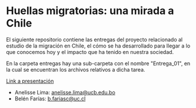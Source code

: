 # Huellas migratorias: una mirada a Chile

El siguiente repositorio contiene las entregas del proyecto relacionado al estudio de la migración en Chile, el cómo se ha desarrollado para llegar a lo que conocemos hoy y el impacto que ha tenido en nuestra sociedad. 

En la carpeta entregas hay una sub-carpeta con el nombre "Entrega_01", en la cual se encuentran los archivos relativos a dicha tarea.  

[Link a presentación](https://www.canva.com/design/DAGBZkXf_PI/o6oqzLggaegF5y76Utkfag/edit?utm_content=DAGBZkXf_PI&utm_campaign=designshare&utm_medium=link2&utm_source=sharebutton)

- Anelisse Lima: anelisse.lima@ucb.edu.bo
- Belén Farías: b.fariasc@uc.cl